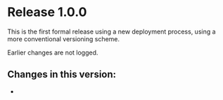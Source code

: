 # Release 1.0.0

This is the first formal release using a new deployment process, using a more conventional versioning scheme.

Earlier changes are not logged.

## Changes in this version:

-
